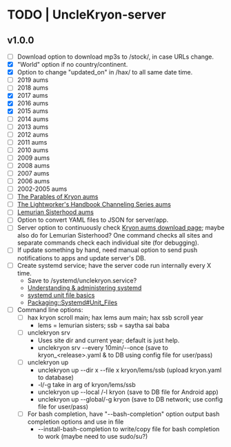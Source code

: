 # TODO | UncleKryon-server

## v1.0.0
- [ ] Download option to download mp3s to /stock/, in case URLs change.
- [x] "World" option if no country/continent.
- [x] Option to change "updated_on" in /hax/ to all same date time.
- [ ] 2019 aums
- [ ] 2018 aums
- [x] 2017 aums
- [x] 2016 aums
- [x] 2015 aums
- [ ] 2014 aums
- [ ] 2013 aums
- [ ] 2012 aums
- [ ] 2011 aums
- [ ] 2010 aums
- [ ] 2009 aums
- [ ] 2008 aums
- [ ] 2007 aums
- [ ] 2006 aums
- [ ] 2002-2005 aums
- [ ] [The Parables of Kryon aums](http://www.kryon.com/cartprodimages/downloadParables.html)
- [ ] [The Lightworker's Handbook Channeling Series aums](http://www.kryon.com/k_25b.html)
- [ ] [Lemurian Sisterhood aums](https://amberwolfphd.com/lemurian-sisterhood/ls-audio-and-transcripts)
- [ ] Option to convert YAML files to JSON for server/app.
- [ ] Server option to continuously check [Kryon aums download page](http://audio.kryon.com/en/); maybe also do for Lemurian Sisterhood? One command checks all sites and separate commands check each individual site (for debugging).
- [ ] If update something by hand, need manual option to send push notifications to apps and update server's DB.
- [ ] Create systemd service; have the server code run internally every X time.
    - Save to /systemd/unclekryon.service?
    - [Understanding & administering systemd](https://docs.fedoraproject.org/en-US/quick-docs/understanding-and-administering-systemd/)
    - [systemd unit file basics](https://fedoramagazine.org/systemd-getting-a-grip-on-units/)
    - [Packaging::Systemd#Unit_Files](https://fedoraproject.org/wiki/Packaging:Systemd#Unit_Files)
- [ ] Command line options:
    - [ ] hax kryon scroll main; hax lems aum main; hax ssb scroll year
        - lems = lemurian sisters; ssb = saytha sai baba
    - [ ] unclekryon srv
        - Uses site dir and current year; default is just help.
        - unclekryon srv --every 10min/--once (save to kryon_&lt;release&gt;.yaml &amp; to DB using config file for user/pass)
    - [ ] unclekryon up
        - unclekryon up --dir x --file x kryon/lems/ssb (upload kryon.yaml to database)
        - -l/-g take in arg of kryon/lems/ssb
        - unclekryon up --local /-l kryon (save to DB file for Android app)
        - unclekryon up --global/-g kryon (save to DB network; use config file for user/pass)
    - [ ] For bash completion, have "--bash-completion" option output bash completion options and use in file
        - --install-bash-completion to write/copy file for bash completion to work (maybe need to use sudo/su?)
